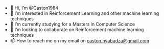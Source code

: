 - 👋 Hi, I’m @Caston1984
- 👀 I’m interested in Reinforcement Learning and other machine learning techniques 
- 🌱 I’m currently studying for a Masters in Computer Science
- 💞️ I’m looking to collaborate on Reinforcement machine learning techniques
- 📫 How to reach me on my email on caston.nyabadza@gmail.com

<!---
Caston1984/Caston1984 is a ✨ special ✨ repository because its `README.md` (this file) appears on your GitHub profile.
You can click the Preview link to take a look at your changes.
--->
